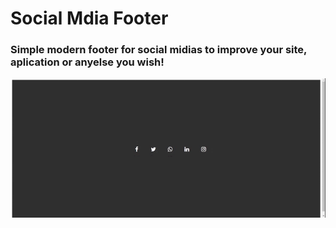 # Social Mdia Footer

### Simple modern footer for social midias to improve your site, aplication or anyelse you wish!

![Footer for Social midias](./assets/footersocialmidias.gif)
